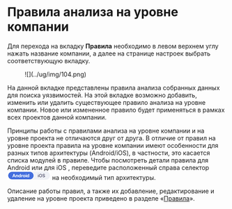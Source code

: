 # Правила анализа на уровне компании

Для перехода на вкладку **Правила** необходимо в левом верхнем углу нажать название компании, а далее на странице настроек выбрать соответствующую вкладку.

<figure markdown>![](../ug/img/104.png)</figure>

На данной вкладке представлены правила анализа собранных данных для поиска уязвимостей. На этой вкладке возможно добавить, изменить или удалить существующее правило анализа на уровне компании. Новое или измененное правило будет применяться в рамках всех проектов данной компании.

Принципы работы с правилами анализа на уровне компании и на уровне проекта не отличаются друг от друга. В отличие от правил на уровне проекта правила на уровне компании имеют особенности для разных типов архитектуры (Android/iOS), в частности, это касается списка модулей в правиле. Чтобы посмотреть детали правила для Android или для iOS , переведите расположенный справа селектор ![](../ag/img/andriossw.png) на необходимый тип архитектуры.

Описание работы правил, а также их добавление, редактирование и удаление на уровне проекта приведено в разделе «[Правила](../ug/pravila.md)».
